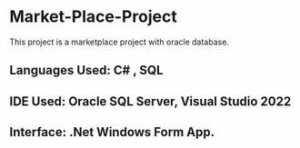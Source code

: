 # Market-Place-Project
This project is a marketplace project with oracle database.

## Languages Used: C# , SQL
## IDE Used: Oracle SQL Server, Visual Studio 2022
## Interface: .Net Windows Form App.
